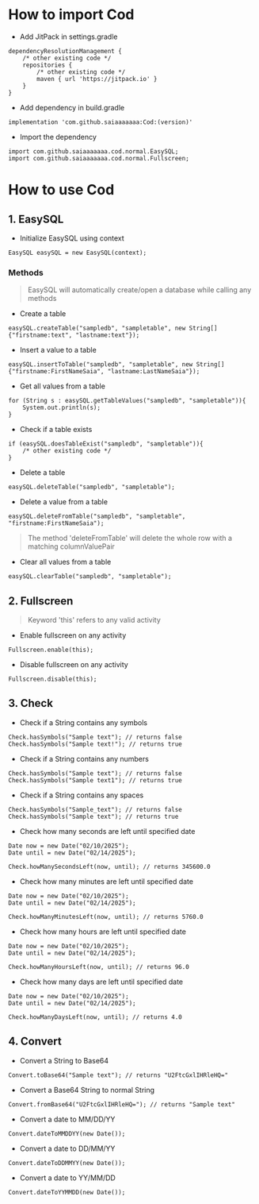 # How to import Cod
- Add JitPack in settings.gradle
```
dependencyResolutionManagement {
    /* other existing code */
    repositories {
        /* other existing code */
        maven { url 'https://jitpack.io' }
    }
}
```
- Add dependency in build.gradle
```
implementation 'com.github.saiaaaaaaa:Cod:(version)'
```
- Import the dependency
```
import com.github.saiaaaaaaa.cod.normal.EasySQL;
import com.github.saiaaaaaaa.cod.normal.Fullscreen;
```
# How to use Cod
## 1. EasySQL
- Initialize EasySQL using context
```
EasySQL easySQL = new EasySQL(context);
```
### Methods
> EasySQL will automatically create/open a database while calling any methods
- Create a table
```
easySQL.createTable("sampledb", "sampletable", new String[]{"firstname:text", "lastname:text"});
```
- Insert a value to a table
```
easySQL.insertToTable("sampledb", "sampletable", new String[]{"firstname:FirstNameSaia", "lastname:LastNameSaia"});
```
- Get all values from a table
```
for (String s : easySQL.getTableValues("sampledb", "sampletable")){
    System.out.println(s);
}
```
- Check if a table exists
```
if (easySQL.doesTableExist("sampledb", "sampletable")){
    /* other existing code */
}
```
- Delete a table
```
easySQL.deleteTable("sampledb", "sampletable");
```
- Delete a value from a table
```
easySQL.deleteFromTable("sampledb", "sampletable", "firstname:FirstNameSaia");
```
> The method 'deleteFromTable' will delete the whole row with a matching columnValuePair
- Clear all values from a table
```
easySQL.clearTable("sampledb", "sampletable");
```
## 2. Fullscreen
> Keyword 'this' refers to any valid activity
- Enable fullscreen on any activity
```
Fullscreen.enable(this);
```
- Disable fullscreen on any activity
```
Fullscreen.disable(this);
```
## 3. Check
- Check if a String contains any symbols
```
Check.hasSymbols("Sample text"); // returns false
Check.hasSymbols("Sample text!"); // returns true
```
- Check if a String contains any numbers
```
Check.hasSymbols("Sample text"); // returns false
Check.hasSymbols("Sample text1"); // returns true
```
- Check if a String contains any spaces
```
Check.hasSymbols("Sample_text"); // returns false
Check.hasSymbols("Sample text"); // returns true
```
- Check how many seconds are left until specified date
```
Date now = new Date("02/10/2025");
Date until = new Date("02/14/2025");

Check.howManySecondsLeft(now, until); // returns 345600.0
```
- Check how many minutes are left until specified date
```
Date now = new Date("02/10/2025");
Date until = new Date("02/14/2025");

Check.howManyMinutesLeft(now, until); // returns 5760.0
```
- Check how many hours are left until specified date
```
Date now = new Date("02/10/2025");
Date until = new Date("02/14/2025");

Check.howManyHoursLeft(now, until); // returns 96.0
```
- Check how many days are left until specified date
```
Date now = new Date("02/10/2025");
Date until = new Date("02/14/2025");

Check.howManyDaysLeft(now, until); // returns 4.0
```
## 4. Convert
- Convert a String to Base64
```
Convert.toBase64("Sample text"); // returns "U2FtcGxlIHRleHQ="
```
- Convert a Base64 String to normal String
```
Convert.fromBase64("U2FtcGxlIHRleHQ="); // returns "Sample text"
```
- Convert a date to MM/DD/YY
```
Convert.dateToMMDDYY(new Date());
```
- Convert a date to DD/MM/YY
```
Convert.dateToDDMMYY(new Date());
```
- Convert a date to YY/MM/DD
```
Convert.dateToYYMMDD(new Date());
```
